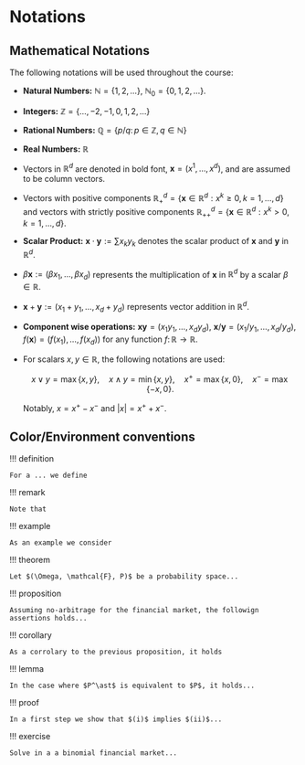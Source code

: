 # Notations


## Mathematical Notations

The following notations will be used throughout the course:

- **Natural Numbers:** $\mathbb{N} = \{1, 2, \ldots\}$, $\mathbb{N}_0 = \{0, 1, 2, \ldots\}$.
- **Integers:** $\mathbb{Z} = \{\ldots, -2, -1, 0, 1, 2, \ldots\}$
- **Rational Numbers:** $\mathbb{Q} = \{ p/q\colon p \in \mathbb{Z}, q \in \mathbb{N}\}$
- **Real Numbers:** $\mathbb{R}$
- Vectors in $\mathbb{R}^d$ are denoted in bold font, $\boldsymbol{x} = (x^1, \dots, x^d)$, and are assumed to be column vectors.  
- Vectors with positive components $\mathbb{R}^d_+ = \{\boldsymbol{x} \in \mathbb{R}^d : x^k \geq 0, k=1,\ldots,d\}$ and vectors with strictly positive components $\mathbb{R}^d_{++} = \{\boldsymbol{x} \in \mathbb{R}^d : x^k > 0, k=1,\ldots,d\}$.  
- **Scalar Product:** $\boldsymbol{x} \cdot \boldsymbol{y} := \sum x_k y_k$ denotes the scalar product of $\boldsymbol{x}$ and $\boldsymbol{y}$ in $\mathbb{R}^d$.  
- $\beta \boldsymbol{x} := (\beta x_1, \ldots, \beta x_d)$ represents the multiplication of $\boldsymbol{x}$ in $\mathbb{R}^d$ by a scalar $\beta \in \mathbb{R}$.  
- $\boldsymbol{x} + \boldsymbol{y} := (x_1 + y_1, \ldots, x_d + y_d)$ represents vector addition in $\mathbb{R}^d$.  
- **Component wise operations:** $\boldsymbol{x}\boldsymbol{y}= (x_1 y_1, \ldots, x_d y_d)$, $\boldsymbol{x}/ \boldsymbol{y} = (x_1/ y_1, \ldots, x_d/y_d)$, $f(\boldsymbol{x}) = (f(x_1), \ldots, f(x_d))$ for any function $f\colon \mathbb{R}\to \mathbb{R}$.
- For scalars $x, y \in \mathbb{R}$, the following notations are used:  

    $$
      x \vee y = \max\{x, y\}, \quad x \wedge y = \min\{x, y\}, \quad x^+ = \max\{x, 0\}, \quad x^- = \max\{-x, 0\}.
    $$

    Notably, $x = x^+ - x^-$ and $|x| = x^+ + x^-$.  


## Color/Environment conventions


!!! definition 

    For a ... we define

!!! remark
    
    Note that  

!!! example

    As an example we consider 


!!! theorem

    Let $(\Omega, \mathcal{F}, P)$ be a probability space...

!!! proposition

    Assuming no-arbitrage for the financial market, the followign assertions holds...

!!! corollary

    As a corrolary to the previous proposition, it holds

!!! lemma

    In the case where $P^\ast$ is equivalent to $P$, it holds...

!!! proof

    In a first step we show that $(i)$ implies $(ii)$...

!!! exercise

    Solve in a a binomial financial market...

